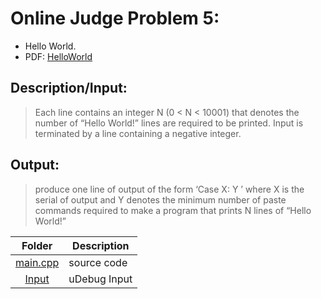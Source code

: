 # Online Judge Problem 5:

- Hello World.
- PDF: [HelloWorld](https://onlinejudge.org/external/116/11636.pdf)

## Description/Input:
> Each line contains an integer N (0 < N < 10001)
> that denotes the number of “Hello World!” lines are required to be printed.
> Input is terminated by a line containing a negative integer.


## Output: 
> produce one line of output of the form ‘Case X: Y ’ where
> X is the serial of output and Y denotes the minimum number of paste commands required to make a
> program that prints N lines of “Hello World!”

|                                                 Folder                                                 | Description              |
| :----------------------------------------------------------------------------------------------------: | ------------------------ |
| [main.cpp](https://github.com/dmreyescoy03/4883-PrgmTech-Reyes-Coy/blob/main/EasyBreezy/HelloWorld/main.cpp) | source code |
| [Input](https://github.com/dmreyescoy03/4883-PrgmTech-Reyes-Coy/blob/main/EasyBreezy/HelloWorld/input) | uDebug Input|
